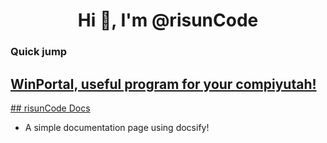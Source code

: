 <h1 align="center">Hi 👋, I'm @risunCode</h1> 

### Quick jump 
## [WinPortal, useful program for your compiyutah!](https://github.com/risunCode/WinPortal)


[## risunCode Docs](https://risuncode.github.io/risunCode/)
- A simple documentation page using docsify!

